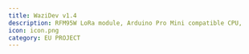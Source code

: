 ```yaml
---
title: WaziDev v1.4
description: RFM95W LoRa module, Arduino Pro Mini compatible CPU, 
icon: icon.png
category: EU PROJECT
---
```

